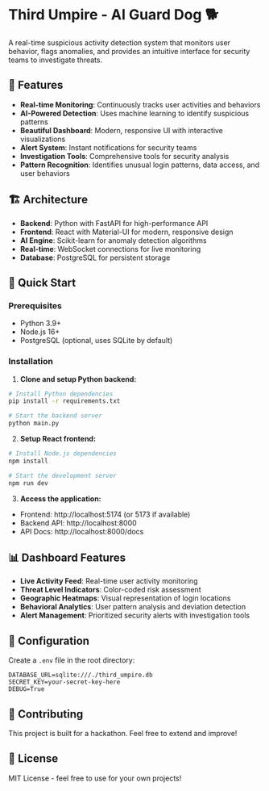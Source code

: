 # Third Umpire - AI Guard Dog 🐕

A real-time suspicious activity detection system that monitors user behavior, flags anomalies, and provides an intuitive interface for security teams to investigate threats.

## 🎯 Features

- **Real-time Monitoring**: Continuously tracks user activities and behaviors
- **AI-Powered Detection**: Uses machine learning to identify suspicious patterns
- **Beautiful Dashboard**: Modern, responsive UI with interactive visualizations
- **Alert System**: Instant notifications for security teams
- **Investigation Tools**: Comprehensive tools for security analysis
- **Pattern Recognition**: Identifies unusual login patterns, data access, and user behaviors

## 🏗️ Architecture

- **Backend**: Python with FastAPI for high-performance API
- **Frontend**: React with Material-UI for modern, responsive design
- **AI Engine**: Scikit-learn for anomaly detection algorithms
- **Real-time**: WebSocket connections for live monitoring
- **Database**: PostgreSQL for persistent storage

## 🚀 Quick Start

### Prerequisites
- Python 3.9+
- Node.js 16+
- PostgreSQL (optional, uses SQLite by default)

### Installation

1. **Clone and setup Python backend:**
```bash
# Install Python dependencies
pip install -r requirements.txt

# Start the backend server
python main.py
```

2. **Setup React frontend:**
```bash
# Install Node.js dependencies
npm install

# Start the development server
npm run dev
```

3. **Access the application:**
- Frontend: http://localhost:5174 (or 5173 if available)
- Backend API: http://localhost:8000
- API Docs: http://localhost:8000/docs

## 📊 Dashboard Features

- **Live Activity Feed**: Real-time user activity monitoring
- **Threat Level Indicators**: Color-coded risk assessment
- **Geographic Heatmaps**: Visual representation of login locations
- **Behavioral Analytics**: User pattern analysis and deviation detection
- **Alert Management**: Prioritized security alerts with investigation tools

## 🔧 Configuration

Create a `.env` file in the root directory:
```env
DATABASE_URL=sqlite:///./third_umpire.db
SECRET_KEY=your-secret-key-here
DEBUG=True
```

## 🤝 Contributing

This project is built for a hackathon. Feel free to extend and improve!

## 📄 License

MIT License - feel free to use for your own projects!